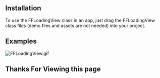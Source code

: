 Installation
--------------

To use the FFLoadingView class in an app, just drag the FFLoadingView class files (demo files and assets are not needed) into your project.

Examples
--------------
![FFLoadingView.gif](https://ooo.0o0.ooo/2017/06/13/593f81e7a8a97.gif)

Thanks For Viewing this page
--------------
